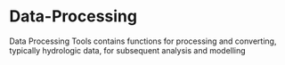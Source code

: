 # Data-Processing

Data Processing Tools contains functions for processing and converting, typically hydrologic data, for subsequent analysis and modelling
